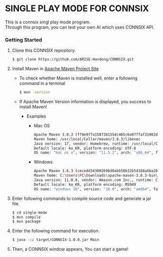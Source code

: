 # SINGLE PLAY MODE FOR CONNSIX
This is a connsix singl play mode program.  
Through this program, you can test your own AI which uses CONNSIX API.

### Getting Started

1. Clone this CONNSIX repository.

    ```bash
    $ git clone https://github.com/ARISE-Handong/CONNSIX.git
    ```

2. Install Maven in [Apache Maven Project Site](https://maven.apache.org/download.cgi#)

    - To check whether Maven is installed well, enter a following command in a terminal
  
        ```bash
        $ mvn -version
        ```

    - If Apache Maven Version information is displayed, you success to install Maven! 
    
        * Examples
    
            + Mac OS
    
                ```bash
                Apache Maven 3.8.3 (ff8e977a158738155dc465c6a97ffaf31982d739)
                Maven home: /usr/local/Cellar/maven/3.8.3/libexec
                Java version: 17, vendor: Homebrew, runtime: /usr/local/Cellar/openjdk/17/libexec/openjdk.jdk/Contents/Home
                Default locale: ko_KR, platform encoding: UTF-8
                OS name: "mac os x", version: "11.5.2", arch: "x86_64", family: "mac"
                ```
    
            + Windows
    
                ```bash
                Apache Maven 3.6.3 (cecedd343002696d0abb50b32b541b8a6ba2883f)
                Maven home: C:\Users\PC\Downloads\apache-maven-3.6.3-bin\apache-maven-3.6.3\bin\..
                Java version: 11.0.8, vendor: Amazon.com Inc., runtime: C:\Program Files\Amazon Corretto\jdk11.0.8_10
                Default locale: ko_KR, platform encoding: MS949
                OS name: "windows 10", version: "10.0", arch: "amd64", family: "windows"
                ```

3. Enter following commands to compile source code and generate a jar file.

    ```bash
    $ cd single-mode
    $ mvn compile
    $ mvn package
    ```
  
4. Enter the following command for execution.

    ```bash
    $ java -cp target/CONNSIX-1.0.0.jar Main
    ```
  
5. Then, a CONNSIX window appears, You can start a game!



  
  
   
 
    
